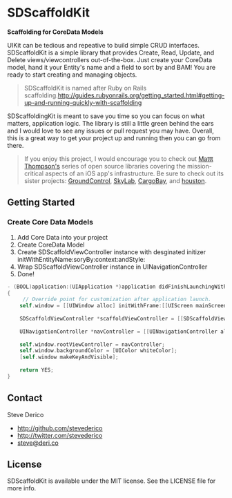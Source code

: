 SDScaffoldKit
=======
**Scaffolding for CoreData Models**

UIKit can be tedious and repeative to build simple CRUD interfaces. SDScaffoldKit is a simple library that provides Create, Read, Update, and Delete views/viewcontrollers out-of-the-box. Just create your CoreData model, hand it your Entity's name and a field to sort by and BAM! You are ready to start creating and managing objects.

> SDScaffoldKit is named after Ruby on Rails scaffolding.http://guides.rubyonrails.org/getting_started.html#getting-up-and-running-quickly-with-scaffolding

SDScaffoldingKit is meant to save you time so you can focus on what matters, application logic. The library is still a little green behind the ears and I would love to see any issues or pull request you may have. Overall, this is a great way to get your project up and running then you can go from there.

> If you enjoy this project, I would encourage you to check out [Mattt Thompson's](http://www.github.com/mattt) series of open source libraries covering the mission-critical aspects of an iOS app's infrastructure. Be sure to check out its sister projects: [GroundControl](https://github.com/mattt/GroundControl), [SkyLab](https://github.com/mattt/SkyLab), [CargoBay](https://github.com/mattt/CargoBay), and [houston](https://github.com/mattt/houston).

## Getting Started

### Create Core Data Models

1. Add Core Data into your project
2. Create CoreData Model
3. Create SDScaffoldViewController instance with desginated initizer initWithEntityName:soryBy:context:andStyle:
4. Wrap SDScaffoldViewController instance in UINavigationController
5. Done!

```objective-c
- (BOOL)application:(UIApplication *)application didFinishLaunchingWithOptions:(NSDictionary *)launchOptions
{
     // Override point for customization after application launch.
    self.window = [[UIWindow alloc] initWithFrame:[[UIScreen mainScreen] bounds]];
   
    SDScaffoldViewController *scaffoldViewController = [[SDScaffoldViewController alloc] initWithEntityName:@"User" sortBy:@"lastname" context:[self managedObjectContext]];
    
    UINavigationController *navController = [[UINavigationController alloc] initWithRootViewController:scaffoldViewController];
  
    self.window.rootViewController = navController;
    self.window.backgroundColor = [UIColor whiteColor];
    [self.window makeKeyAndVisible];
    
    return YES;
}
```
## Contact

Steve Derico

- http://github.com/stevederico
- http://twitter.com/stevederico
- steve@deri.co

## License

SDScaffoldKit is available under the MIT license. See the LICENSE file for more info.
